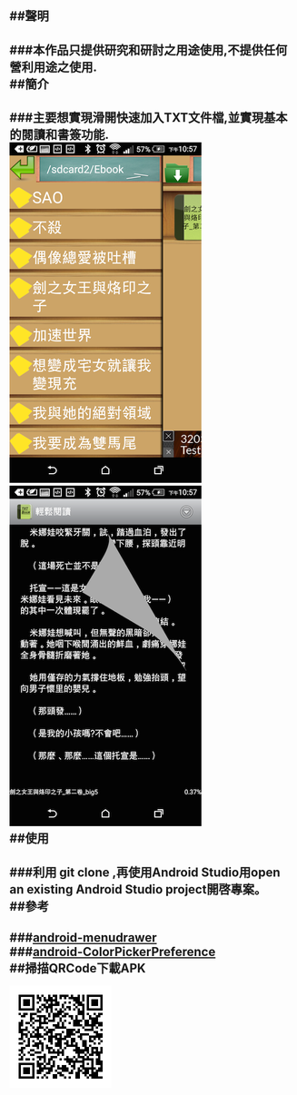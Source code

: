##聲明
---
###本作品只提供研究和研討之用途使用,不提供任何營利用途之使用.
<br/>
##簡介
---
###主要想實現滑開快速加入TXT文件檔,並實現基本的閱讀和書簽功能.
![](img/Screenshot_2015-03-04-22-57-12.png)
![](img/Screenshot_2015-03-04-22-57-42.png)
<br/>
##使用
---
###利用 git clone ,再使用Android Studio用open an existing Android Studio project開啓專案。
<br/>
##參考
---
###[android-menudrawer](https://github.com/SimonVT/android-menudrawer)
<br>
###[android-ColorPickerPreference](https://github.com/attenzione/android-ColorPickerPreference)
<br/>
##掃描QRCode下載APK
---
![](img/qrcode.png)
   
   
   